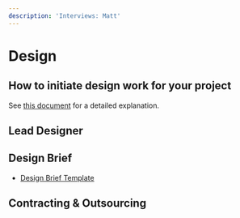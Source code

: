 ```yaml
---
description: 'Interviews: Matt'
---
```


# Design

## **How to initiate design work for your project**

See [this document](https://docs.google.com/document/d/1lCWpup6rICRS0_nPMELh3rJQkvJx7aCwU5b006PKtFs/edit?ts=5e26c767#heading=h.yux1a7m74sk3) for a detailed explanation. 

## **Lead Designer**

## **Design Brief**

* [Design Brief Template](https://drive.google.com/open?id=1WDChERwsbbjeOK2ylg3ExWApKJF-rdlcprBvzl02n8s)

## **Contracting & Outsourcing**

